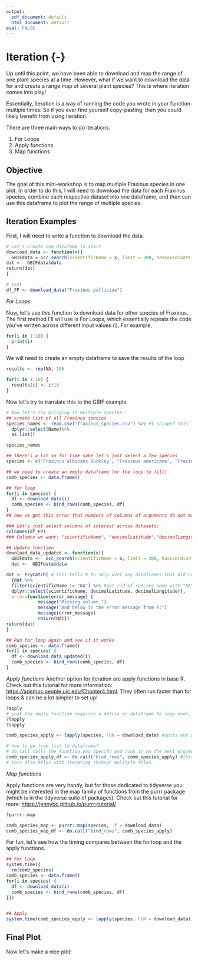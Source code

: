 ```yaml
---
output:
  pdf_document: default
  html_document: default
eval: FALSE
---
```


# Iteration {-}

Up until this point, we have been able to download and map the range of one plant species at a time. However, what if we want to download  the data for and create a range map of several plant species? This is where iteration comes into play!

Essentially, iteration is a way of running the code you wrote in your function multiple times. So if you ever find yourself copy-pasting, then you could likely benefit from using iteration. 

There are three main ways to do iterations: 

1. For Loops
2. Apply functions
3. Map functions

## Objective

The goal of this mini-workshop is to map multiple Fraxinus species in one plot. In order to do this, I will need to download the data for each Fraxinus species, combine each respective dataset into one dataframe, and then can use this dataframe to plot the range of multiple species. 

## Iteration Examples

First, I will need to write a function to download the data.


```r
# Let's create one datafame to start 
download_data <- function(x){
  GBIFdata = occ_search(scientificName = x, limit = 300, hasCoordinate = TRUE, basisOfRecord = "PRESERVED_SPECIMEN")
dat <-  GBIFdata$data
return(dat)
}

# test
df_FP <- download_data("Fraxinus pallisiae")
```


*For Loops*

Now, let's use this function to download data for other species of Fraxinus. The first method I'll will use is For Loops, which essentially repeats the code you've written across different input values (i). For example, 


```r
for(i in 1:10) {
  print(i)
}
```

We will need to create an empty dataframe to save the results of the loop


```r
results <- rep(NA, 10)

for(i in 1:10) {
  results[i] <- i*10
}
```

Now let's try to translate this to the GBIF example.


```r
# Now let's try bringing in multiple species
## create list of all Fraxinus species
species_names <- read.csv("fraxinus_species.csv") %>% #I scraped this list off the GBIF website
  dplyr::select(Name)%>%
  as.list() 

species_names

## there's a lot so for time sake let's just select a few species
species <- c("Fraxinus albicans Buckley", "Fraxinus americana", "Fraxinus angustifolia", "Fraxinus anomala", "Fraxinus apertisquamifera")

## we need to create an empty dataframe for the loop to fill!
comb_species <- data.frame()

## for loop
for(i in species) {
  df <- download_data(i)
  comb_species <- bind_rows(comb_species, df)
}
## now we get this error that numbers of columns of arguments do not match

### Let's just select columns of interest across datasets: 
colnames(df_FP)
### Columns we want: "scientificName", "decimalLatitude","decimalLongitude"  

## Update function
download_data_updated <- function(x){
  GBIFdata <-  occ_search(scientificName = x, limit = 300, hasCoordinate = TRUE, basisOfRecord = "PRESERVED_SPECIMEN")
  dat <-  GBIFdata$data 

dat <- tryCatch( # this tells R to skip over any dataframes that did not have the columns of interest
  {dat %>%
  filter(scientificName != "NA") %>% #get rid of species name with "NA"
  dplyr::select(scientificName, decimalLatitude, decimalLongitude)}, 
  error=function(error_message) {
            message("Missing column.")
            message("And below is the error message from R:")
            message(error_message)
            return(NA)})
return(dat)
}

## Run for loop again and see if it works
comb_species <- data.frame()
for(i in species) {
  df <- download_data_updated(i)
  comb_species <- bind_rows(comb_species, df)
} 
```

*Apply functions*
Another option for iteration are apply functions in base R. Check out this tutorial for more information: https://ademos.people.uic.edu/Chapter4.html. They often run faster than for loops & can be a lot simpler to set up!



```r
?apply
# just the apply function requires a matrix or dataframe to loop over, but this isn't the format of our input value which is a list...let's look at other options!
?lapply
?sapply

comb_species_apply <- lapply(species, FUN = download_data) #spits out a list!

# how to go from list to dataframe?
# do.call calls the function you specify and runs it on the next argument
comb_species_apply_df <- do.call("bind_rows", comb_species_apply) #this will turn the list into a dataframe
# this also helps with iterating through mulitple files
```

*Map functions*

Apply functions are very handy, but for those dedicated to tidyverse you might be interested in the map family of functions from the purrr package (which is in the tidyverse suite of packages). Check out this tutorial for more: https://jennybc.github.io/purrr-tutorial/


```r
?purrr::map

comb_species_map <- purrr::map(species, .f = download_data)
comb_species_map_df <- do.call("bind_rows", comb_species_apply)
```

For fun, let's see how the timing compares between the for loop and the apply functions. 


```r
## For Loop
system.time({ 
  rm(comb_species)
comb_species <- data.frame()
for(i in species) {
  df <- download_data(i)
  comb_species <- bind_rows(comb_species, df)
}})
 

## Apply
system.time(comb_species_apply <- lapply(species, FUN = download_data))
```

## Final Plot

Now let's make a nice plot!


